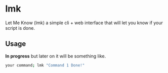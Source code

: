# lmk

Let Me Know (lmk) a simple cli + web interface that will let you know if your script is done.

## Usage

**In progress** but later on it will be something like.

```bash
your command; lmk "Command 1 Done!"
```
